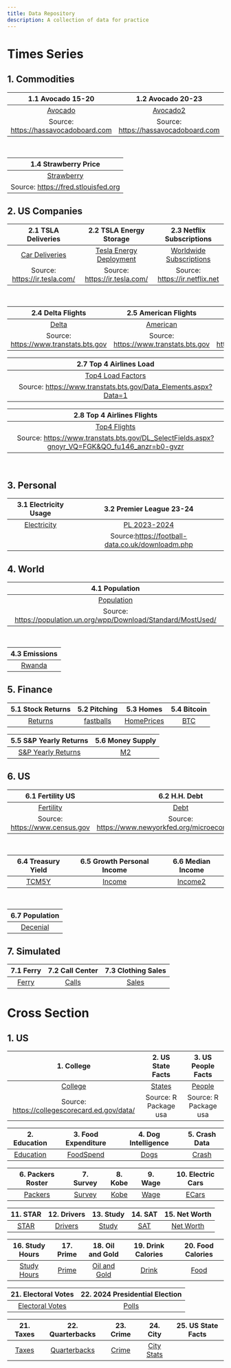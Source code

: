 ```yaml
---
title: Data Repository
description: A collection of data for practice
---
```



# Times Series

## 1. Commodities

|1.1 Avocado 15-20|1.2 Avocado 20-23|1.3 Avocado California|
|:--------:|:------:|:--------:|
|[Avocado](avocado2020.csv)|[Avocado2](avocado2020-2023.csv)|[Cali Avocado](CaliforniaAvocado.csv)|
|Source: <https://hassavocadoboard.com>|Source: <https://hassavocadoboard.com>|Source: <https://hassavocadoboard.com>|

<br>

|1.4 Strawberry Price|
|:------------------:|
|[Strawberry](StrawberryPrice.csv)|
|Source: <https://fred.stlouisfed.org>|

## 2. US Companies

|2.1 TSLA Deliveries|2.2 TSLA Energy Storage|2.3 Netflix Subscriptions|
|:--------:|:------:|:--------:|
[Car Deliveries](tsla_deliveries.csv)|[Tesla Energy Deployment](teslaE.csv)|[Worldwide Subscriptions](Netflix.csv)|
|Source: <https://ir.tesla.com/>|Source: <https://ir.tesla.com/>|Source: <https://ir.netflix.net>|

<br>

|2.4 Delta Flights|2.5 American Flights|2.6 United Flights|
|:-----------:|:------:|:------:|
|[Delta](Delta.csv)|[American](American.csv)|[United](United.csv)|
|Source: <https://www.transtats.bts.gov>|Source: <https://www.transtats.bts.gov>|Source: <https://www.transtats.bts.gov>|

|2.7 Top 4 Airlines Load|
|:---------------------:|
|[Top4 Load Factors](AirlinesLoad.csv)|
|Source: <https://www.transtats.bts.gov/Data_Elements.aspx?Data=1>|

|2.8 Top 4 Airlines Flights|
|:------------------------:|
|[Top4 Flights](AirlinesFlight.csv)|
|Source: <https://www.transtats.bts.gov/DL_SelectFields.aspx?gnoyr_VQ=FGK&QO_fu146_anzr=b0-gvzr>|

<br>

## 3. Personal

|3.1 Electricity Usage|3.2 Premier League 23-24|
|:-------------------:|:----------------------:|
|[Electricity](ElectricityBill.csv)|[PL 2023-2024](PL.csv)
||Source:<https://football-data.co.uk/downloadm.php>|

## 4. World

|4.1 Population|
|:------------:|
|[Population](UNPOP.csv)|
|Source: <https://population.un.org/wpp/Download/Standard/MostUsed/>|

<br>

|4.3 Emissions|
|:-----------:|
|[Rwanda](RwandaCo2.csv)|


## 5. Finance

|5.1 Stock Returns|5.2 Pitching|5.3 Homes|5.4 Bitcoin|
|:-----------:|:------:|:--------:|:-----------:|
|[Returns](returns.csv)|[fastballs](fastballs.csv)|[HomePrices](HomePrices.csv)|[BTC](BTC_USD.csv)|

|5.5 S&P Yearly Returns|5.6 Money Supply|
|:--------------------:|:--------------:|
|[S&P Yearly Returns](YearlySandP.csv)|[M2](M2.csv)

## 6. US

|6.1 Fertility US|6.2 H.H. Debt|6.3 Inflation |
|:-----------:|:------:|:--------:|
|[Fertility](USFertility.csv)|[Debt](USDebt.csv)|[Inflation](Inflation.csv)|
|Source: <https://www.census.gov>| Source: <https://www.newyorkfed.org/microeconomics/hhdc>| Source: <https://www.statista.com>|

<br>

|6.4 Treasury Yield |6.5 Growth Personal Income| 6.6 Median Income|
|:-----------:|:------:|:-------:|
|[TCM5Y](treasury.csv)|[Income](PersonalIncome.csv)|[Income2](USIncome.csv)|

<br>

|6.7 Population|
|:------------:|
|[Decenial](https://www2.census.gov/programs-surveys/decennial/2020/data/demographic-and-housing-characteristics-file/population-pyramid-visualization/nation-populationpyramid-2000-2010-2020.csv)

## 7. Simulated

|7.1 Ferry|7.2 Call Center|7.3 Clothing Sales|
|:-----------:|:------:|:------:|
|[Ferry](Ferry.csv)|[Calls](CallCenter.csv)|[Sales](sales.csv)|



# Cross Section

## 1. US



|1. College| 2. US State Facts| 3. US People Facts|
|:--------:|:----------------:|:-----------------:|
|[College](College.csv)|[States](USFacts.csv)|[People](USPeople.csv)
|Source: <https://collegescorecard.ed.gov/data/>|Source: R Package usa|Source: R Package usa|


|2. Education|3. Food Expenditure|4. Dog Intelligence|5. Crash Data|
|:----------:|:-----------------:|:-----------------:|:-----------:|
|[Education](Education.csv)|[FoodSpend](FoodSpend.csv)|[Dogs](dog_intelligence.csv)|[Crash](Crash.csv)|


|6. Packers Roster|7. Survey|8. Kobe|9. Wage|10. Electric Cars|
|:--------:|:----------:|:-----------------:|:-----------------:|:-----------:|
|[Packers](Packers.csv)|[Survey](Survey_Raw.csv)|[Kobe](Kobe.csv)|[Wage](Wage.csv)|[ECars](Electric.csv)|

|11. STAR|12. Drivers|13. Study|14. SAT|15. Net Worth |
|:--------:|:----------:|:-----------------:|:-----------------:|:-----------:|
|[STAR](STAR.csv)|[Drivers](Drivers.csv)|[Study](study.csv)|[SAT](SAT.csv)|[Net Worth](NetWorth.csv)|

|16. Study Hours|17. Prime |18. Oil and Gold|19. Drink Calories|20. Food Calories|
|:--------:|:----------:|:-----------------:|:-----------------:|:-----------:|
|[Study Hours](StudyHours.csv)|[Prime](Prime.csv)|[Oil and Gold](GoldOil.csv)|[Drink](DrinkCalories.csv)|[Food](FoodCalories.csv)|


|21. Electoral Votes| 22. 2024 Presidential Election|
|:-----------------:|:-----------------------------:|
|[Electoral Votes](ElectoralVotes.csv)|[Polls](Election2024.csv)|

|21. Taxes|22. Quarterbacks |23. Crime |24. City|25. US State Facts|
|:--------:|:----------:|:-----------------:|:-----------------:|:-----------:|
|[Taxes](Taxes.csv)|[Quarterbacks](Quarterbacks.csv)|[Crime](Crime.csv)|[City Stats](CityData.csv)|



